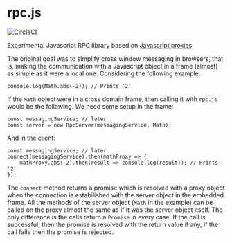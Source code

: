 # rpc.js
[![CircleCI](https://circleci.com/gh/Katona/rpc.js.svg?style=shield&circle-token=4fe7750d41525e10efd25cf28e42b5b07c8230f9)](https://circleci.com/gh/Katona/rpc.js)

Experimental Javascript RPC library based on [Javascript proxies](https://developer.mozilla.org/en-US/docs/Web/JavaScript/Reference/Global_Objects/Proxy).

The original goal was to simplify cross window messaging in browsers, that is, making the communication with a Javascript object in a frame (almost) as simple as it were a local one. Considering the following example:

```
console.log(Math.abs(-2)); // Prints '2'
```

If the `Math` object were in a cross domain frame, then calling it with `rpc.js` would be the following. We need some setup in the frame:

```
const messagingService; // later
const server = new RpcServer(messagingService, Math);
```

And in the client:
```
const messagingService; // later
connect(messagingService).then(mathProxy => {
    mathProxy.abs(-2).then(result => console.log(result)); // Prints '2'
});
```

The `connect` method returns a promise which is resolved with a proxy object when the connection is estabilished with the server object in the embedded frame. All the methods of the server object (`Math` in the example) can be called on the proxy almost the same as if it was the server object itself. The only difference is the calls return a `Promise` in every case. If the call is successful, then the promise is resolved with the return value if any, if the call fails then the promise is rejected.